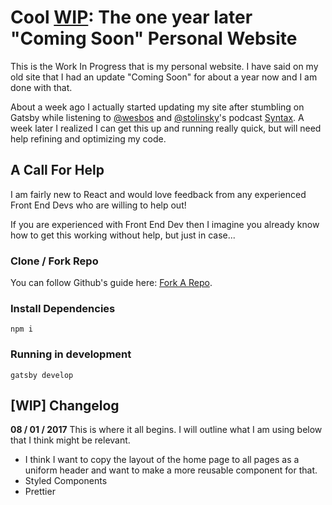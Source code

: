 # Cool [WIP](https://www.wking.io/): The one year later "Coming Soon" Personal Website
This is the Work In Progress that is my personal website. I have said on my old site that I had an update "Coming Soon" for about a year now and I am done with that. 

About a week ago I actually started updating my site after stumbling on Gatsby while listening to [@wesbos](https://twitter.com/wesbos) and [@stolinsky](https://twitter.com/stolinski)'s podcast [Syntax](https://syntax.fm/). A week later I realized I can get this up and running really quick, but will need help refining and optimizing my code.

## A Call For Help
I am fairly new to React and would love feedback from any experienced Front End Devs who are willing to help out!

If you are experienced with Front End Dev then I imagine you already know how to get this working without help, but just in case...

### Clone / Fork Repo
You can follow Github's guide here: [Fork A Repo](https://help.github.com/articles/fork-a-repo/).

### Install Dependencies
`npm i`

### Running in development
`gatsby develop`

## [WIP] Changelog

**08 / 01 / 2017**
This is where it all begins. I will outline what I am using below that I think might be relevant.

- I think I want to copy the layout of the home page to all pages as a uniform header and want to make a more reusable component for that.
- Styled Components
- Prettier
